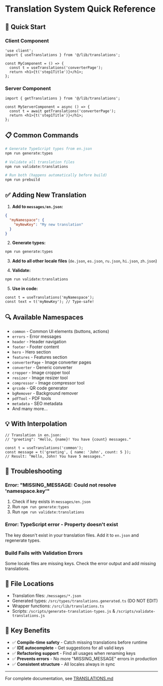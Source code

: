 # Translation System Quick Reference

## 🚀 Quick Start

### Client Component

```tsx
'use client';
import { useTranslations } from '@/lib/translations';

const MyComponent = () => {
  const t = useTranslations('converterPage');
  return <h1>{t('step1Title')}</h1>;
};
```

### Server Component

```tsx
import { getTranslations } from '@/lib/translations';

const MyServerComponent = async () => {
  const t = await getTranslations('converterPage');
  return <h1>{t('step1Title')}</h1>;
};
```

## 📋 Common Commands

```bash
# Generate TypeScript types from en.json
npm run generate:types

# Validate all translation files
npm run validate:translations

# Run both (happens automatically before build)
npm run prebuild
```

## ✅ Adding New Translation

1. **Add to `messages/en.json`:**
```json
{
  "myNamespace": {
    "myNewKey": "My new translation"
  }
}
```

2. **Generate types:**
```bash
npm run generate:types
```

3. **Add to all other locale files** (`de.json`, `es.json`, `ru.json`, `hi.json`, `zh.json`)

4. **Validate:**
```bash
npm run validate:translations
```

5. **Use in code:**
```tsx
const t = useTranslations('myNamespace');
const text = t('myNewKey'); // Type-safe!
```

## 🔍 Available Namespaces

- `common` - Common UI elements (buttons, actions)
- `errors` - Error messages
- `header` - Header navigation
- `footer` - Footer content
- `hero` - Hero section
- `features` - Features section
- `converterPage` - Image converter pages
- `converter` - Generic converter
- `cropper` - Image cropper tool
- `resizer` - Image resizer tool
- `compressor` - Image compressor tool
- `qrcode` - QR code generator
- `bgRemover` - Background remover
- `pdfTool` - PDF tools
- `metadata` - SEO metadata
- And many more...

## 💡 With Interpolation

```tsx
// Translation in en.json:
// "greeting": "Hello, {name}! You have {count} messages."

const t = useTranslations('common');
const message = t('greeting', { name: 'John', count: 5 });
// Result: "Hello, John! You have 5 messages."
```

## 🐛 Troubleshooting

### Error: "MISSING_MESSAGE: Could not resolve 'namespace.key'"

1. Check if key exists in `messages/en.json`
2. Run `npm run generate:types`
3. Run `npm run validate:translations`

### Error: TypeScript error - Property doesn't exist

The key doesn't exist in your translation files. Add it to `en.json` and regenerate types.

### Build Fails with Validation Errors

Some locale files are missing keys. Check the error output and add missing translations.

## 📁 File Locations

- Translation files: `/messages/*.json`
- Generated types: `/src/types/translations.generated.ts` (DO NOT EDIT)
- Wrapper functions: `/src/lib/translations.ts`
- Scripts: `/scripts/generate-translation-types.js` & `/scripts/validate-translations.js`

## 🎯 Key Benefits

- ✅ **Compile-time safety** - Catch missing translations before runtime
- ✅ **IDE autocomplete** - Get suggestions for all valid keys
- ✅ **Refactoring support** - Find all usages when renaming keys
- ✅ **Prevents errors** - No more "MISSING_MESSAGE" errors in production
- ✅ **Consistent structure** - All locales always in sync

---

For complete documentation, see [TRANSLATIONS.md](./TRANSLATIONS.md)



